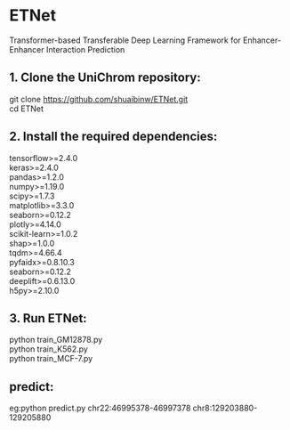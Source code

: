 # ETNet
Transformer-based Transferable Deep Learning Framework for Enhancer-Enhancer Interaction Prediction
## 1. Clone the UniChrom repository:
git clone https://github.com/shuaibinw/ETNet.git
<br>cd ETNet
## 2. Install the required dependencies:
tensorflow>=2.4.0
<br>keras>=2.4.0
<br>pandas>=1.2.0
<br>numpy>=1.19.0
<br>scipy>=1.7.3
<br>matplotlib>=3.3.0
<br>seaborn>=0.12.2
<br>plotly>=4.14.0
<br>scikit-learn>=1.0.2
<br>shap>=1.0.0
<br>tqdm>=4.66.4
<br>pyfaidx>=0.8.10.3
<br>seaborn>=0.12.2
<br>deeplift>=0.6.13.0
<br>h5py>=2.10.0




## 3. Run ETNet:
python train_GM12878.py
<br>python train_K562.py
<br>python train_MCF-7.py
## predict:
eg:python  predict.py chr22:46995378-46997378 chr8:129203880-129205880
